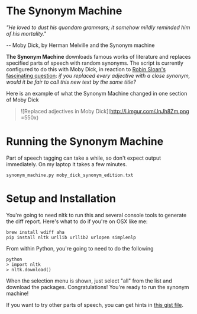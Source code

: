 The Synonym Machine
===================

*"He loved to dust his quondam grammars; it somehow mildly reminded him of his mortality."*

-- Moby Dick, by Herman Melville and the Synonym machine

**The Synonym Machine** downloads famous works of literature and replaces specified parts of speech with random synonyms. The script is currently configured to do this with Moby Dick, in reaction to [Robin Sloan's fascinating question](https://medium.com/message/14d61617f1d5): *if you replaced every adjective with a close synonym, would it be fair to call this new text by the same title?*

Here is an example of what the Synonym Machine changed in one section of Moby Dick

> ![Replaced adjectives in Moby Dick](http://i.imgur.com/JnJh8Zm.png =550x)

# Running the Synonym Machine
Part of speech tagging can take a while, so don't expect output immediately. On my laptop it takes a few minutes.

    synonym_machine.py moby_dick_synonym_edition.txt

# Setup and Installation

You're going to need nltk to run this and several console tools to generate the diff report. Here's what to do if you're on OSX like me:

    brew install wdiff aha
    pip install nltk urllib urllib2 urlopen simplenlp

From within Python, you're going to need to do the following

    python
    > import nltk
    > nltk.download()

When the selection menu is shown, just select "all" from the list and download the packages. Congratulations! You're ready to run the synonym machine! 

If you want to try other parts of speech, you can get hints in [this gist file](gist.github.com/natematias/75aab9f81086d8ccc82a).
